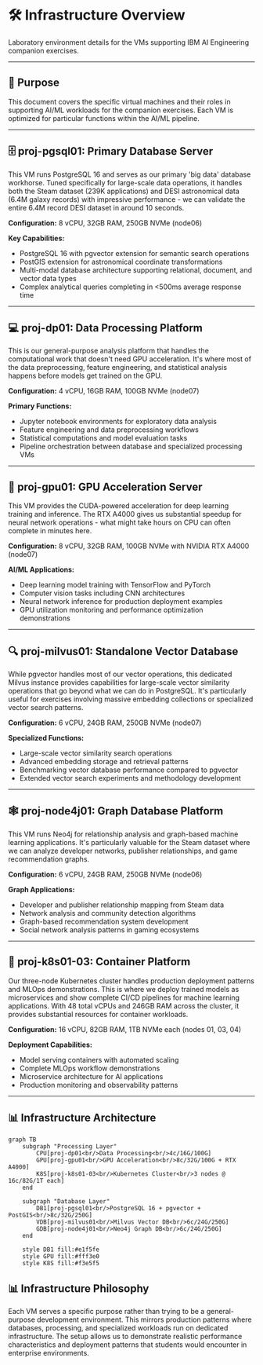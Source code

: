 ﻿# 🛠️ Infrastructure Overview

Laboratory environment details for the VMs supporting IBM AI Engineering companion exercises.

---

## 📖 Purpose

This document covers the specific virtual machines and their roles in supporting AI/ML workloads for the companion exercises. Each VM is optimized for particular functions within the AI/ML pipeline.

---

## 🗄️ proj-pgsql01: Primary Database Server

This VM runs PostgreSQL 16 and serves as our primary 'big data' database workhorse. Tuned specifically for large-scale data operations, it handles both the Steam dataset (239K applications) and DESI astronomical data (6.4M galaxy records) with impressive performance - we can validate the entire 6.4M record DESI dataset in around 10 seconds.

**Configuration:** 8 vCPU, 32GB RAM, 250GB NVMe (node06)

**Key Capabilities:**

- PostgreSQL 16 with pgvector extension for semantic search operations
- PostGIS extension for astronomical coordinate transformations
- Multi-modal database architecture supporting relational, document, and vector data types
- Complex analytical queries completing in <500ms average response time

---

## 💻 proj-dp01: Data Processing Platform

This is our general-purpose analysis platform that handles the computational work that doesn't need GPU acceleration. It's where most of the data preprocessing, feature engineering, and statistical analysis happens before models get trained on the GPU.

**Configuration:** 4 vCPU, 16GB RAM, 100GB NVMe (node07)

**Primary Functions:**

- Jupyter notebook environments for exploratory data analysis
- Feature engineering and data preprocessing workflows
- Statistical computations and model evaluation tasks
- Pipeline orchestration between database and specialized processing VMs

---

## 🧠 proj-gpu01: GPU Acceleration Server

This VM provides the CUDA-powered acceleration for deep learning training and inference. The RTX A4000 gives us substantial speedup for neural network operations - what might take hours on CPU can often complete in minutes here.

**Configuration:** 8 vCPU, 32GB RAM, 100GB NVMe with NVIDIA RTX A4000 (node07)

**AI/ML Applications:**

- Deep learning model training with TensorFlow and PyTorch
- Computer vision tasks including CNN architectures
- Neural network inference for production deployment examples
- GPU utilization monitoring and performance optimization demonstrations

---

## 🔍 proj-milvus01: Standalone Vector Database

While pgvector handles most of our vector operations, this dedicated Milvus instance provides capabilities for large-scale vector similarity operations that go beyond what we can do in PostgreSQL. It's particularly useful for exercises involving massive embedding collections or specialized vector search patterns.

**Configuration:** 6 vCPU, 24GB RAM, 250GB NVMe (node07)

**Specialized Functions:**

- Large-scale vector similarity search operations
- Advanced embedding storage and retrieval patterns
- Benchmarking vector database performance compared to pgvector
- Extended vector search experiments and methodology development

---

## 🕸️ proj-node4j01: Graph Database Platform

This VM runs Neo4j for relationship analysis and graph-based machine learning applications. It's particularly valuable for the Steam dataset where we can analyze developer networks, publisher relationships, and game recommendation graphs.

**Configuration:** 6 vCPU, 24GB RAM, 250GB NVMe (node06)

**Graph Applications:**

- Developer and publisher relationship mapping from Steam data
- Network analysis and community detection algorithms
- Graph-based recommendation system development
- Social network analysis patterns in gaming ecosystems

---

## 🚀 proj-k8s01-03: Container Platform

Our three-node Kubernetes cluster handles production deployment patterns and MLOps demonstrations. This is where we deploy trained models as microservices and show complete CI/CD pipelines for machine learning applications. With 48 total vCPUs and 246GB RAM across the cluster, it provides substantial resources for container workloads.

**Configuration:** 16 vCPU, 82GB RAM, 1TB NVMe each (nodes 01, 03, 04)

**Deployment Capabilities:**

- Model serving containers with automated scaling
- Complete MLOps workflow demonstrations
- Microservice architecture for AI applications
- Production monitoring and observability patterns

---

## 📊 Infrastructure Architecture

```mermaid
graph TB
    subgraph "Processing Layer"
        CPU[proj-dp01<br/>Data Processing<br/>4c/16G/100G]
        GPU[proj-gpu01<br/>GPU Acceleration<br/>8c/32G/100G + RTX A4000]
        K8S[proj-k8s01-03<br/>Kubernetes Cluster<br/>3 nodes @ 16c/82G/1T each]
    end
    
    subgraph "Database Layer"
        DB1[proj-pgsql01<br/>PostgreSQL 16 + pgvector + PostGIS<br/>8c/32G/250G]
        VDB[proj-milvus01<br/>Milvus Vector DB<br/>6c/24G/250G]
        GDB[proj-node4j01<br/>Neo4j Graph DB<br/>6c/24G/250G]
    end
  
    style DB1 fill:#e1f5fe
    style GPU fill:#fff3e0
    style K8S fill:#f3e5f5
```

## 📊 Infrastructure Philosophy

Each VM serves a specific purpose rather than trying to be a general-purpose development environment. This mirrors production patterns where databases, processing, and specialized workloads run on dedicated infrastructure. The setup allows us to demonstrate realistic performance characteristics and deployment patterns that students would encounter in enterprise environments.
